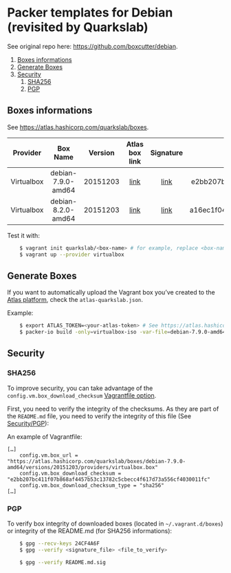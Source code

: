 # Packer templates for Debian (revisited by Quarkslab)

See original repo here: https://github.com/boxcutter/debian.


1. [Boxes informations](#boxes-informations)
2. [Generate Boxes](#generate-boxes)
3. [Security](#security)
    1. [SHA256](#sha256)
    2. [PGP](#pgp)


## Boxes informations

See https://atlas.hashicorp.com/quarkslab/boxes.


| Provider   | Box Name           | Version  | Atlas box link | Signature     | SHA256                                                           |
| :------:   | :------:           | :-----:  | :------------: | :-------:     | :----:                                                           |
| Virtualbox | debian-7.9.0-amd64 | 20151203 | [link][1]      | [link][1.sig] | e2bb207bc411f07b868af4457b53c13782c5cbecc4f617d73a556cf4030011fc |
| Virtualbox | debian-8.2.0-amd64 | 20151203 | [link][2]      | [link][2.sig] | a16ec1f0454d60a1fd708a6b88498062a4dad223db30aa5df79a6e16e537a081 |


[1]: https://atlas.hashicorp.com/quarkslab/boxes/debian-7.9.0-amd64/versions/20151203/providers/virtualbox.box
[1.sig]: signatures/virtualbox/debian-7.9.0-amd64-nocm-20151203.box.sig
[2]: https://atlas.hashicorp.com/quarkslab/boxes/debian-8.2.0-amd64/versions/20151203/providers/virtualbox.box
[2.sig]: signatures/virtualbox/debian-8.2.0-amd64-nocm-20151203.box.sig


Test it with:
```bash
    $ vagrant init quarkslab/<box-name> # for example, replace <box-name> with debian-7.9.0-amd64
    $ vagrant up --provider virtualbox
```


## Generate Boxes

If you want to automatically upload the Vagrant box you’ve created to the [Atlas
platform](https://atlas.hashicorp.com), check the `atlas-quarkslab.json`.

Example:
```bash
    $ export ATLAS_TOKEN=<your-atlas-token> # See https://atlas.hashicorp.com/help/user-accounts/authentication
    $ packer-io build -only=virtualbox-iso -var-file=debian-7.9.0-amd64.json atlas-quarkslab.json
```


## Security

### SHA256

To improve security, you can take advantage of the
``config.vm.box_download_checksum`` [Vagrantfile
option](https://docs.vagrantup.com/v2/vagrantfile/machine_settings.html).

First, you need to verify the integrity of the checksums. As they are part of
the `README.md` file, you need to verify the integrity of this file (See [Security/PGP](#pgp)):

An example of Vagrantfile:
```
[…]
    config.vm.box_url = "https://atlas.hashicorp.com/quarkslab/boxes/debian-7.9.0-amd64/versions/20151203/providers/virtualbox.box"
    config.vm.box_download_checksum = "e2bb207bc411f07b868af4457b53c13782c5cbecc4f617d73a556cf4030011fc"
    config.vm.box_download_checksum_type = "sha256"
[…]
```


### PGP

To verify box integrity of downloaded boxes (located in `~/.vagrant.d/boxes`)
or integrity of the README.md (for SHA256 informations):
```bash
    $ gpg --recv-keys 24CF4A6F
    $ gpg --verify <signature_file> <file_to_verify>

    $ gpg --verify README.md.sig
```
